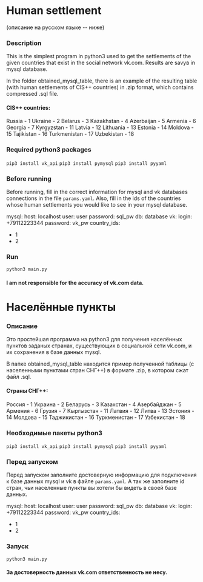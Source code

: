 
# Human settlement
(описание на русском языке -- ниже)

### Description 

This is the simplest program in python3 used to get the settlements of the given countries that exist in the social network vk.com. Results are savув in mysql database. 

In the folder obtained_mysql_table, there is an example of the resulting table (with human settlements of CIS++ countries) in .zip format, which contains compressed .sql file. 

#### CIS++ countries:
Russia - 1
Ukraine - 2
Belarus - 3
Kazakhstan - 4
Azerbaijan - 5
Armenia - 6
Georgia - 7
Kyrgyzstan - 11
Latvia - 12
Lithuania - 13
Estonia - 14
Moldova - 15
Tajikistan - 16
Turkmenistan - 17
Uzbekistan - 18


### Required python3 packages

`pip3 install vk_api`
`pip3 install pymysql`
`pip3 install pyyaml`

### Before running

Before running, fill in the correct information for mysql and vk databases connections in the file `params.yaml`. Also, fill in the ids of the countries whose human settlements you would like to see in your mysql database. 

mysql:
  host: localhost
  user: user
  password: sql_pw
  db: database
vk:
  login: +79112223344
  password: vk_pw
country_ids:
  - 1
  - 2

### Run

`python3 main.py` 

#### I am not responsible for the accuracy of vk.com data.




# Населённые пункты

### Описание 

Это простейшая программа на python3 для получения населённых пунктов заданых странах, существующих в социальной сети vk.com, и их сохранения в базе данных mysql. 

В папке obtained_mysql_table находится пример полученной таблицы (с населенными пунктами стран СНГ++) в формате .zip, в котором сжат файл .sql. 

#### Страны СНГ++:
Россия - 1
Украина - 2
Беларусь  - 3
Казахстан - 4
Азербайджан - 5
Армения - 6
Грузия - 7
Кыргызстан  - 11
Латвия - 12
Литва - 13
Эстония - 14
Молдова - 15
Таджикистан - 16
Туркменистан - 17
Узбекистан - 18

### Необходимые пакеты python3

`pip3 install vk_api`
`pip3 install pymysql`
`pip3 install pyyaml`

### Перед запуском

Перед запуском заполните достоверную информацию для подключения к базе данных mysql и vk в файле `params.yaml`. А так же заполните id стран, чьи населенные пункты вы хотели бы видеть в своей базе данных. 

mysql:
  host: localhost
  user: user
  password: sql_pw
  db: database
vk:
  login: +79112223344
  password: vk_pw
country_ids:
  - 1
  - 2

### Запуск

`python3 main.py` 

#### За достоверность данных vk.com ответственность не несу.  
